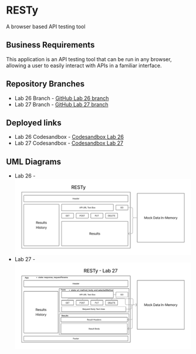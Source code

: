 # RESTy

A browser based API testing tool

## Business Requirements

This application is an API testing tool that can be run in any browser, allowing a user to easily interact with APIs in a familiar interface.

## Repository Branches

- Lab 26 Branch - [GitHub Lab 26 branch](https://github.com/brandenge/resty/tree/lab-26)
- Lab 27 Branch - [GitHub Lab 27 branch](https://github.com/brandenge/resty/tree/lab-27)

## Deployed links

- Lab 26 Codesandbox - [Codesandbox Lab 26](https://codesandbox.io/p/github/brandenge/resty/lab-26?file=%2FREADME.md)
- Lab 27 Codesandbox - [Codesandbox Lab 27](https://codesandbox.io/p/github/brandenge/resty/lab-27?file=%2FREADME.md)

## UML Diagrams

- Lab 26 - ![Lab 26 UML Diagram](uml26.png)
- Lab 27 - ![Lab 27 UML Diagram](uml27.png)
